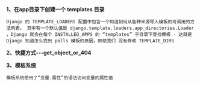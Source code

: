 **1、在app目录下创建一个 templates 目录**

```
Django 的 TEMPLATE_LOADERS 配置中包含一个知道如何从各种来源导入模板的可调用的方法列表。 其中有一个默认值是 django.template.loaders.app_directories.Loader ，Django 就会在每个 INSTALLED_APPS 的 “templates” 子目录下查找模板 - 这就是 Django 知道怎么找到 polls 模板的原因，即使我们 没有修改 TEMPLATE_DIRS
```

**2、快捷方式---get_object_or_404**

**3、模板系统**

```
模板系统使用了“变量.属性”的语法访问变量的属性值
```

